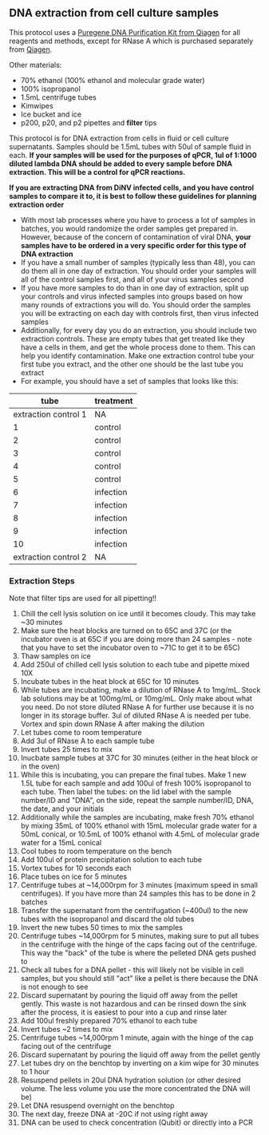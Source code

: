 ## DNA extraction from cell culture samples

This protocol uses a [Puregene DNA Purification Kit from Qiagen](https://www.qiagen.com/us/products/discovery-and-translational-research/dna-rna-purification/dna-purification/genomic-dna/puregene-kits/?catno=158043) for all reagents and methods, except for RNase A which is purchased separately from [Qiagen](https://www.qiagen.com/us/products/discovery-and-translational-research/lab-essentials/enzymes/rnase-a/).

Other materials:
- 70% ethanol (100% ethanol and molecular grade water)
- 100% isopropanol
- 1.5mL centrifuge tubes
- Kimwipes
- Ice bucket and ice
- p200, p20, and p2 pipettes and **filter** tips

This protocol is for DNA extraction from cells in fluid or cell culture supernatants. Samples should be 1.5mL tubes with 50ul of sample fluid in each. **If your samples will be used for the purposes of qPCR, 1ul of 1:1000 diluted lambda DNA should be added to every sample before DNA extraction. This will be a control for qPCR reactions.**

**If you are extracting DNA from DiNV infected cells, and you have control samples to compare it to, it is best to follow these guidelines for planning extraction order**

- With most lab processes where you have to process a lot of samples in batches, you would randomize the order samples get prepared in. However, because of the concern of contamination of viral DNA, **your samples have to be ordered in a very specific order for this type of DNA extraction**
- If you have a small number of samples (typically less than 48), you can do them all in one day of extraction. You should order your samples will all of the control samples first, and all of your virus samples second 
- If you have more samples to do than in one day of extraction, split up your controls and virus infected samples into groups based on how many rounds of extractions you will do. You should order the samples you will be extracting on each day with controls first, then virus infected samples
- Additionally, for every day you do an extraction, you should include two extraction controls. These are empty tubes that get treated like they have a cells in them, and get the whole process done to them. This can help you identify contamination. Make one extraction control tube your first tube you extract, and the other one should be the last tube you extract 
- For example, you should have a set of samples that looks like this:

| tube                 | treatment |
|----------------------|-----------|
| extraction control 1 | NA        |
| 1                    | control   |
| 2                    | control   |
| 3                    | control   |
| 4                    | control   |
| 5                    | control   |
| 6                    | infection |
| 7                    | infection |
| 8                    | infection |
| 9                    | infection |
| 10                   | infection |
| extraction control 2 | NA |


### Extraction Steps

Note that filter tips are used for all pipetting!! 

1. Chill the cell lysis solution on ice until it becomes cloudy. This may take ~30 minutes
2.  Make sure the heat blocks are turned on to 65C and 37C (or the incubator oven is at 65C if you are doing more than 24 samples - note that you have to set the incubator oven to ~71C to get it to be 65C)
5. Thaw samples on ice 
4. Add 250ul of chilled cell lysis solution to each tube and pipette mixed 10X
5. Incubate tubes in the heat block at 65C for 10 minutes
6. While tubes are incubating, make a dilution of RNase A to 1mg/mL. Stock lab solutions may be at 100mg/mL or 10mg/mL. Only make about what you need. Do not store diluted RNase A for further use because it is no longer in its storage buffer. 3ul of diluted RNase A is needed per tube. Vortex and spin down RNase A after making the dilution
7. Let tubes come to room temperature 
8. Add 3ul of RNase A to each sample tube
9. Invert tubes 25 times to mix 
10. Inucbate sample tubes at 37C for 30 minutes (either in the heat block or in the oven)
11. While this is incubating, you can prepare the final tubes. Make 1 new 1.5L tube for each sample and add 100ul of fresh 100% isopropanol to each tube. Then label the tubes: on the lid label with the sample number/ID and "DNA", on the side, repeat the sample number/ID, DNA, the date, and your initials
12. Additionally while the samples are incubating, make fresh 70% ethanol by mixing 35mL of 100% ethanol with 15mL molecular grade water for a 50mL conical, or 10.5mL of 100% ethanol with 4.5mL of molecular grade water for a 15mL conical
13. Cool tubes to room temperature on the bench
14. Add 100ul of protein precipitation solution to each tube
15. Vortex tubes for 10 seconds each
16. Place tubes on ice for 5 minutes
17. Centrifuge tubes at ~14,000rpm for 3 minutes (maximum speed in small centrifuges). If you have more than 24 samples this has to be done in 2 batches
18. Transfer the supernatant from the centrifugation (~400ul) to the new tubes with the isopropanol and discard the old tubes
19. Invert the new tubes 50 times to mix the samples
20. Centrifuge tubes ~14,000rpm for 5 minutes, making sure to put all tubes in the centrifuge with the hinge of the caps facing out of the centrifuge. This way the "back" of the tube is where the pelleted DNA gets pushed to
21. Check all tubes for a DNA pellet - this will likely not be visible in cell samples, but you should still "act" like a pellet is there because the DNA is not enough to see
22. Discard supernatant by pouring the liquid off away from the pellet gently. This waste is not hazardous and can be rinsed down the sink after the process, it is easiest to pour into a cup and rinse later
23. Add 100ul freshly prepared 70% ethanol to each tube
24. Invert tubes ~2 times to mix
25. Centrifuge tubes ~14,000rpm 1 minute, again with the hinge of the cap facing out of the centrifuge
26. Discard supernatant by pouring the liquid off away from the pellet gently
27. Let tubes dry on the benchtop by inverting on a kim wipe for 30 minutes to 1 hour
28. Resuspend pellets in 20ul DNA hydration solution (or other desired volume. The less volume you use the more concentrated the DNA will be)
29. Let DNA resuspend overnight on the benchtop
30. The next day, freeze DNA at -20C if not using right away
31. DNA can be used to check concentration (Qubit) or directly into a PCR


